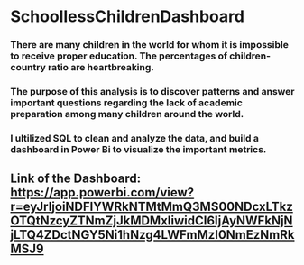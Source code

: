 # SchoollessChildrenDashboard
### There are many children in the world for whom it is impossible to receive proper education. The percentages of children-country ratio are heartbreaking.
### The purpose of this analysis is to discover patterns and answer important questions regarding the lack of academic preparation among many children around the world.
### I ultilized SQL to clean and analyze the data, and build a dashboard in Power Bi to visualize the important metrics.
## Link of the Dashboard: https://app.powerbi.com/view?r=eyJrIjoiNDFlYWRkNTMtMmQ3MS00NDcxLTkzOTQtNzcyZTNmZjJkMDMxIiwidCI6IjAyNWFkNjNjLTQ4ZDctNGY5Ni1hNzg4LWFmMzI0NmEzNmRkMSJ9
